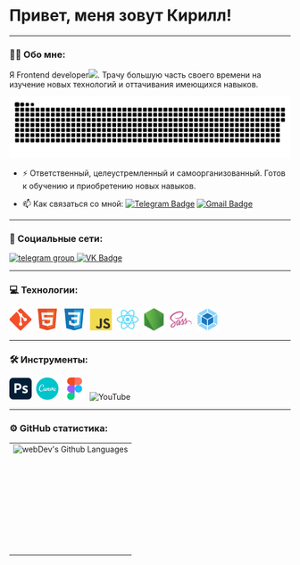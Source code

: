 # Привет, меня зовут Кирилл!

---

### :man_technologist: Обо мне:

Я Frontend developer<img src="https://media.giphy.com/media/WUlplcMpOCEmTGBtBW/giphy.gif" width="30px">. Трачу большую часть своего времени на изучение новых
технологий и оттачивания имеющихся навыков.

<p align="center">
 <img width="600" src="assets/github-snake.svg" alt="snake"/>
</p>

-   :zap: Ответственный, целеустремленный и самоорганизованный. Готов к обучению и приобретению новых навыков.

-   :mailbox: Как связаться со мной: [![Telegram Badge](https://img.shields.io/badge/-kkiVel_1-white?style=flat&logo=Telegram&logoColor=black)](https://t.me/kkiVel_1) [![Gmail Badge](https://img.shields.io/badge/-Gmail-red?style=flat&logo=Gmail&logoColor=white)](mailto:kirill2002ku@gmail.com)

---

### 🤝 Социальные сети:

  <div id="badges">
    <a href="https://t.me/kkiVel_1" target="_blank">
      <img src="https://cdn-icons-png.flaticon.com/512/2111/2111646.png" width="40" height="40" alt="telegram group" />
    </a>
    <a href="https://vk.com/kirilll_kup" target="_blank">
      <img src="https://cdn-icons-png.flaticon.com/512/145/145813.png" width="40" height="40" alt="VK Badge"/>
    </a>
  </div>

---

### 💻 Технологии:

<div>
  <img src="https://github.com/devicons/devicon/blob/master/icons/git/git-original.svg" title="git" alt="git" width="40" height="40"/>&nbsp;
  <img src="https://github.com/devicons/devicon/blob/master/icons/html5/html5-original.svg" title="html5" alt="html5" width="40" height="40"/>&nbsp;
  <img src="https://github.com/devicons/devicon/blob/master/icons/css3/css3-original.svg" title="css" alt="css" width="40" height="40"/>&nbsp;
  <img src="https://github.com/devicons/devicon/blob/master/icons/javascript/javascript-original.svg" title="javascript" alt="javascript" width="40" height="40"/>&nbsp;
  <img src="https://github.com/devicons/devicon/blob/master/icons/react/react-original.svg" title="reactjs" alt="reactjs" width="40" height="40"/>&nbsp;
  <img src="https://github.com/devicons/devicon/blob/master/icons/nodejs/nodejs-original.svg" title="nodejs" alt="nodejs" width="40" height="40"/>&nbsp;
  <img src="https://github.com/devicons/devicon/blob/master/icons/sass/sass-original.svg" title="sass/scss" alt="sass/scss" width="40" height="40"/>&nbsp;
  <img src="https://github.com/devicons/devicon/blob/master/icons/webpack/webpack-original.svg" title="webpack" alt="webpack" width="40" height="40"/>&nbsp;
</div>

---

### 🛠 Инструменты:

<div>
  <img src="https://github.com/devicons/devicon/blob/master/icons/photoshop/photoshop-plain.svg" title="photoshop" alt="photoshop" width="40" height="40"/>&nbsp;
  <img src="https://github.com/devicons/devicon/blob/master/icons/canva/canva-original.svg" title="canva" alt="canva" width="40" height="40"/>&nbsp;
  <img src="https://github.com/devicons/devicon/blob/master/icons/figma/figma-original.svg" title="figma" alt="figma" width="40" height="40"/>&nbsp;
  <img src="https://upload.wikimedia.org/wikipedia/commons/9/9e/YouTube_Logo_%282013-2017%29.svg" title="YouTube" alt="YouTube" width="40" height="40"/>&nbsp;
</div>

---

### ⚙️ GitHub статистика:

<table>
  <tr>
    <td>
      <img height="195px" align="right" alt="webDev's Github Languages" src="https://github-readme-stats-sigma-five.vercel.app/api/top-langs/?username=Kirill1one&layout=compact&theme=vision-friendly-dark" />
    </td>
  </tr>
</table>
